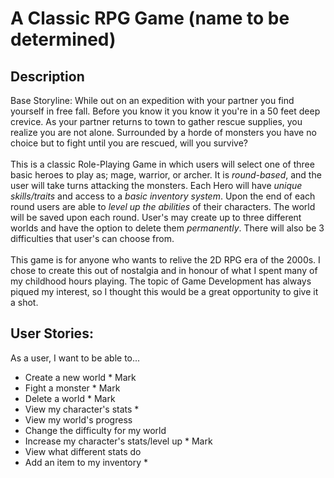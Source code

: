 # A Classic RPG Game (name to be determined)

## Description

Base Storyline: While out on an expedition with your partner you find yourself
in free fall. Before you know it you know it you're in a 50 feet deep
crevice. As your partner returns to town to gather rescue supplies, you
realize you are not alone. Surrounded by a horde of monsters you have no choice
but to fight until you are rescued, will you survive? 
<br>
<br>
This is a classic Role-Playing Game in which users will select one of three
basic heroes to play as; mage, warrior, or archer. It is *round-based*, and the
user will take turns attacking the monsters. 
Each Hero will have *unique skills/traits* and access to a *basic inventory system*. 
Upon the end of each round users are able to *level up the abilities* of their 
characters. The world will be saved upon each round. 
User's may create up to three different worlds and have the option to delete 
them *permanently*. There will also be 3 difficulties that user's can choose from.
<br>
<br>
This game is for anyone who wants to relive the 2D RPG era of 
the 2000s. I chose to create this out of nostalgia and in honour of 
what I spent many of my childhood hours playing. The topic of 
Game Development has always piqued my interest, so I thought this would 
be a great opportunity to give it a shot.


## User Stories:
As a user, I want to be able to...
- Create a new world * Mark
- Fight a monster * Mark
- Delete a world * Mark
- View my character's stats * 
- View my world's progress 
- Change the difficulty for my world
- Increase my character's stats/level up * Mark
- View what different stats do
- Add an item to my inventory * 

